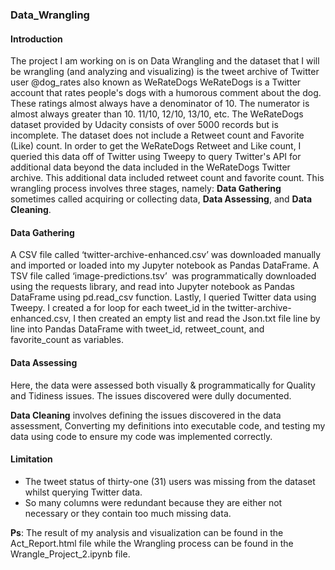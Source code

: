 ### Data_Wrangling

#### Introduction
The project I am working on is on Data Wrangling and the dataset that I will be wrangling (and analyzing and visualizing) is the tweet archive of Twitter user @dog_rates also known as WeRateDogs
WeRateDogs is a Twitter account that rates people's dogs with a humorous comment about the dog. These ratings almost always have a denominator of 10. The numerator is almost always greater than 10. 11/10, 12/10, 13/10, etc. The WeRateDogs dataset provided by Udacity consists of over 5000 records but is incomplete. The dataset does not include a Retweet count and Favorite (Like) count. In order to get the WeRateDogs Retweet and Like count, I queried this data off of Twitter using Tweepy to query Twitter's API for additional data beyond the data included in the WeRateDogs Twitter archive. This additional data included retweet count and favorite count.
This wrangling process involves three stages, namely: **Data Gathering** sometimes called acquiring or collecting data, **Data Assessing**, and **Data Cleaning**.

#### Data Gathering
A CSV file called ‘twitter-archive-enhanced.csv’ was downloaded manually and imported or loaded into my Jupyter notebook as Pandas DataFrame. A TSV file called ‘image-predictions.tsv’  was programmatically downloaded using the requests library, and read into Jupyter notebook as Pandas DataFrame using pd.read_csv function.
Lastly, I queried Twitter data using Tweepy. I created a for loop for each tweet_id in the twitter-archive-enhanced.csv, I then created an empty list and read the Json.txt file line by line into Pandas DataFrame with tweet_id, retweet_count, and favorite_count as variables.

#### Data Assessing
Here, the data were assessed both visually & programmatically for Quality and Tidiness issues. The issues discovered were dully documented.

**Data Cleaning** involves defining the issues discovered in the data assessment, Converting my definitions into executable code, and testing my data using code to ensure my code was implemented correctly.

#### Limitation
- The tweet status of thirty-one (31) users was missing from the dataset whilst querying Twitter data. 
- So many columns were redundant because they are either not necessary or they contain too much missing data.

**Ps**: The result of my analysis and visualization can be found in the Act_Report.html file while the Wrangling process can be found in the Wrangle_Project_2.ipynb file.
